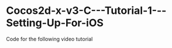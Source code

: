 Cocos2d-x-v3-C---Tutorial-1---Setting-Up-For-iOS
================================================

Code for the following video tutorial 
